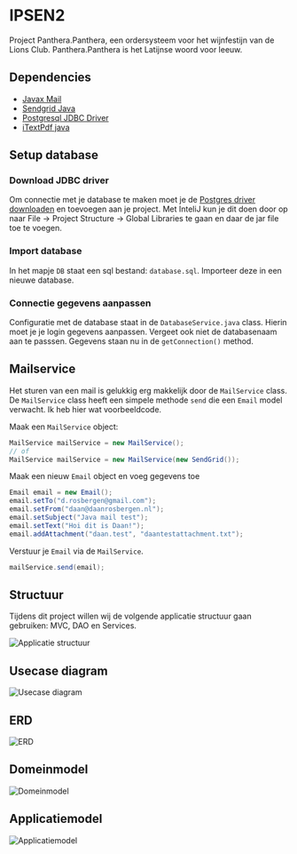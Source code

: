 # IPSEN2
Project Panthera.Panthera, een ordersysteem voor het wijnfestijn van de Lions Club. Panthera.Panthera is het Latijnse woord voor leeuw.

## Dependencies
- [Javax Mail](http://java.net/projects/javamail/downloads/download/javax.mail.jar)
- [Sendgrid Java](https://sendgrid-open-source.s3.amazonaws.com/sendgrid-java/sendgrid-java.jar)
- [Postgresql JDBC Driver](https://jdbc.postgresql.org/download/postgresql-9.4-1203.jdbc42.jar)
- [iTextPdf java](https://github.com/itext/itextpdf/releases/download/5.5.7/itext-5.5.7.zip)

## Setup database
### Download JDBC driver
Om connectie met je database te maken moet je de [Postgres driver downloaden](https://jdbc.postgresql.org/download.html) en toevoegen aan je project. Met InteliJ kun je dit doen door op naar File -> Project Structure -> Global Libraries te gaan en daar de jar file toe te voegen.

### Import database
In het mapje `DB` staat een sql bestand: `database.sql`. Importeer deze in een nieuwe database.

### Connectie gegevens aanpassen
Configuratie met de database staat in de `DatabaseService.java` class. Hierin moet je je login gegevens aanpassen. Vergeet ook niet de databasenaam aan te passsen. Gegevens staan nu in de `getConnection()` method. 

## Mailservice
Het sturen van een mail is gelukkig erg makkelijk door de `MailService` class. De `MailService` class heeft een simpele methode `send` die een `Email` model verwacht. Ik heb hier wat voorbeeldcode.

Maak een `MailService` object:
```java
MailService mailService = new MailService();
// of
MailService mailService = new MailService(new SendGrid());
```
Maak een nieuw `Email` object en voeg gegevens toe
```java
Email email = new Email();
email.setTo("d.rosbergen@gmail.com");
email.setFrom("daan@daanrosbergen.nl");
email.setSubject("Java mail test");
email.setText("Hoi dit is Daan!");
email.addAttachment("daan.test", "daantestattachment.txt");
```
Verstuur je `Email` via de `MailService`.
```java
mailService.send(email);
```
## Structuur
Tijdens dit project willen wij de volgende applicatie structuur gaan gebruiken: MVC, DAO en Services.

![Applicatie structuur](https://www.dropbox.com/s/f3mrd5j1sl9qy3s/DAOModel.JPG?dl=1)

## Usecase diagram  
![Usecase diagram](https://www.dropbox.com/s/swxcdw0eajtb75e/Use%20Case%20diagram.png?dl=1)

## ERD
![ERD](https://www.dropbox.com/s/tjxgd0txqe551ez/erd-v0.4.png?dl=1)

## Domeinmodel
![Domeinmodel](https://www.dropbox.com/s/9z55r00agb9x3yo/DomeinModel.jpg?dl=1)

## Applicatiemodel
![Applicatiemodel](https://www.dropbox.com/s/6c2jk1xglo09m23/ApplicatieModel1.2.jpg?dl=1)

